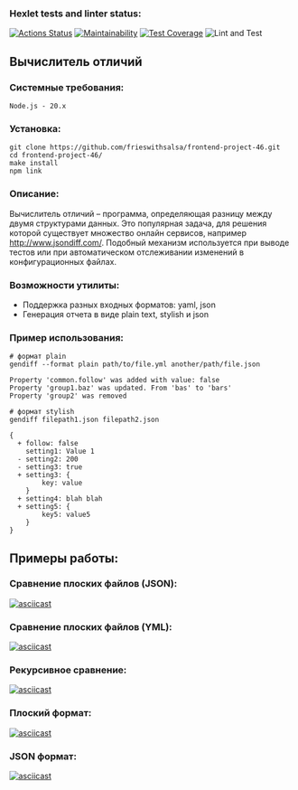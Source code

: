 ### Hexlet tests and linter status:
[![Actions Status](https://github.com/frieswithsalsa/frontend-project-46/actions/workflows/hexlet-check.yml/badge.svg)](https://github.com/frieswithsalsa/frontend-project-46/actions)
[![Maintainability](https://api.codeclimate.com/v1/badges/f9b20adb9e9431df6437/maintainability)](https://codeclimate.com/github/frieswithsalsa/frontend-project-46/maintainability)
[![Test Coverage](https://api.codeclimate.com/v1/badges/f9b20adb9e9431df6437/test_coverage)](https://codeclimate.com/github/frieswithsalsa/frontend-project-46/test_coverage)
![Lint and Test](https://github.com/frieswithsalsa/frontend-project-46/actions/workflows/lint.yml/badge.svg)

## Вычислитель отличий

### Системные требования:
```
Node.js - 20.x
```

### Установка:

```
git clone https://github.com/frieswithsalsa/frontend-project-46.git
cd frontend-project-46/
make install
npm link
```

### Описание:
Вычислитель отличий – программа, определяющая разницу между двумя структурами данных. Это популярная задача, для решения которой существует множество онлайн сервисов, например http://www.jsondiff.com/. Подобный механизм используется при выводе тестов или при автоматическом отслеживании изменений в конфигурационных файлах.

### Возможности утилиты:

* Поддержка разных входных форматов: yaml, json
* Генерация отчета в виде plain text, stylish и json

### Пример использования:

```
# формат plain
gendiff --format plain path/to/file.yml another/path/file.json

Property 'common.follow' was added with value: false
Property 'group1.baz' was updated. From 'bas' to 'bars'
Property 'group2' was removed

# формат stylish
gendiff filepath1.json filepath2.json

{
  + follow: false
    setting1: Value 1
  - setting2: 200
  - setting3: true
  + setting3: {
        key: value
    }
  + setting4: blah blah
  + setting5: {
        key5: value5
    }
}
```


## Примеры работы:

### Сравнение плоских файлов (JSON):
[![asciicast](https://asciinema.org/a/MgcYt10Q84drXxDSIWOcc4sGf.svg)](https://asciinema.org/a/MgcYt10Q84drXxDSIWOcc4sGf)
### Сравнение плоских файлов (YML):
[![asciicast](https://asciinema.org/a/ta0JlInHEbMbqL9nWAl1CpYoZ.svg)](https://asciinema.org/a/ta0JlInHEbMbqL9nWAl1CpYoZ)
### Рекурсивное сравнение:
[![asciicast](https://asciinema.org/a/IJJDQyAJXyJ0Zk3YIjClRpd3A.svg)](https://asciinema.org/a/IJJDQyAJXyJ0Zk3YIjClRpd3A)
### Плоский формат:
[![asciicast](https://asciinema.org/a/keOqpXivRfKBUC7M2KaoWUo2V.svg)](https://asciinema.org/a/keOqpXivRfKBUC7M2KaoWUo2V)
### JSON формат:
[![asciicast](https://asciinema.org/a/iFsya8IIPgffxE6LBrYZ4l6nQ.svg)](https://asciinema.org/a/iFsya8IIPgffxE6LBrYZ4l6nQ)
